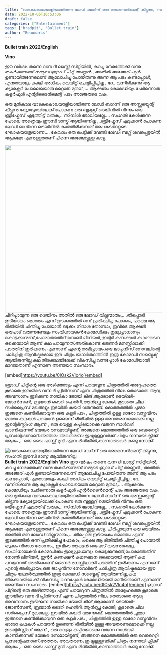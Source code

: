 ```yaml
---
title: "വാടകകൊലയാളിയായിരുന്ന ലേഡി ബഗ്ന്ന് ഒരു അസൈൻമെന്റ് കിട്ടുന്നു, സംഗതി ഈസി ടാസ്ക് ആയിരുന്നില്ല"
date: 2022-10-05T16:53:06
draft: false
categories: ["Entertainment"]
tags: ['bradpit', 'Bullet train']
author: "Beaumaris"
---
```


<strong>Bullet train</strong>
<strong>2022/English</strong>

<strong>Vino</strong>

ഈ വർഷം തന്നെ വന്ന ദി ലാസ്റ്റ് സിറ്റിയിൽ, കുറച്ചു നേരത്തേക്ക് വന്നു തകർക്കുന്നുണ്ട് നമ്മുടെ ബ്രാഡ് പിറ്റ് അണ്ണൻ , അതിൽ അങ്ങേര് ഫുൾ ഉണ്ടായിരുന്നേലെന്ന് ആലോചിച്ചു പോയിരുന്നു അന്ന് ആ പടം കണ്ടപ്പോൾ, എന്തായാലും കക്ഷി അധികം വെയിറ്റ് ചെയ്യിപ്പിച്ചില്ല , ദേ.. വന്നിരിക്കുന്നു ആ ക്യാരക്റ്റർ പോലെയൊരു മറ്റൊരു മുതല്,.... ആക്ഷനും കോമഡിയും ചേർന്നൊരു കളർഫുൾ എന്റർടൈൻമെന്റ് പടം അങ്ങേരുടെ വക.

ഒരു മുൻകാല വാടകകൊലയാളിയായിരുന്ന ലേഡി ബഗ്ന്ന് ഒരു അസ്സയ്മെന്റ് കിട്ടുന്നു ക്യോട്ടോയിലേക്ക് പോകുന്ന ഒരു ബുള്ളറ്റ് ട്രെയിനിൽ നിന്നും ഒരു ബ്രീഫ്കേസ് എടുത്തിട്ട് വരുക,.. സിമ്പിൾ ജോലിയല്ലേ.... സംഗതി കേൾക്കുന്ന പോലെ അത്രെയും ഈസി ടാസ്ക് ആയിരുന്നില്ല ,..ബ്രീഫ്കേസ് എടുക്കാൻ പോകുന്ന ലേഡി ബഗ്ന്നെ ട്രെയിനിൽ കാത്തിരിക്കുന്നത് അപകടങ്ങളുടെ ഘോഷയാത്രയാണ്.... കേവലം ഒരു പെട്ടിക്ക് വേണ്ടി ലേഡി ബഗ്ഗ് ശവപ്പെട്ടയിൽ ആകുമോ എന്നുള്ളതാണ് പിന്നെ അങ്ങോട്ടുള്ള കാഴ്ച.

<img class="alignnone size-full wp-image-353436" src="https://cdn.boolokam.com/articles/2022/10/qdqdfffgg.jpg" alt="" width="960" height="540" />ചീറിപ്പായുന്ന ഒരു ട്രെയിനും അതിൽ ഒരു ലോഡ് വില്ലന്മാരും,....തീപ്പൊരി ഇടിയാകും മൊത്തം എന്ന് തുടക്കത്തിൽ ഒന്ന് പ്രതീക്ഷിച്ചു പോകാം, പക്ഷെ ആ രീതിയിൽ ചിന്തിച്ചു പോയാൽ ഒടുക്കം നിരാശ തോന്നാം, ഇവിടെ ആക്ഷൻ ഒരുപാട് വരുന്നുണ്ടേലും സംവിധായകൻ കോമഡിക്കും തുല്യപ്രാധാന്യം കൊടുക്കുന്നുണ്ട്,പോരാത്തതിന് നോൺ ലീനിയർ, ഇന്റർ കണക്ഷൻ കഥാഘടന ഒക്കെയായി ആണ് കഥ പറയുന്നത്.അത്കൊണ്ട് ജെണർ മനസ്സിലാക്കി പടത്തിന് ഇരിക്കണം എന്നാണ് എന്റെ അഭിപ്രായം.ഒരു ജാപ്പനീസ് നോവലിന്റെ ചലിച്ചിത്ര ആവിഷ്കരമായ ഈ ചിത്രം യഥാർത്ഥത്തിൽ ഇത്ര കോമഡി സബ്ജെക്ട് ആയിരുന്നില്ല,കഥ തിരക്കഥയിലേക്ക് വികസിച്ചു വന്നപ്പോൾ കോമഡിയായി മാറിയതാണ് എന്നാണ് അണിയറ സംസാരം.

[embed]https://youtu.be/0IOsk2Vlc4o[/embed]

ബ്രാഡ് പിറ്റിന്റെ ഒരു അഴിഞ്ഞാട്ടം എന്ന് പറയവുന്ന ചിത്രത്തിൽ അദ്ദേഹത്തെ കൂടാതെ ഈയിടെ വന്ന ദി പ്രിൻസസ് എന്ന ചിത്രത്തിൽ നിലം തൊടാതെ ആദ്യ അവസാനം ഇടിക്കുന്ന നായികാ ജോയി കിങ്,ആരോൺ ടെയ്‌ലർ-ജോൺസൺ, ബ്രയാൻ ടൈറി ​​ഹെൻ‌റി, ആൻഡ്രൂ കോജി, കൂടാതെ ചില സർപ്രൈസ് മുഖങ്ങളും ഇടയിൽ കയറി വരുന്നുണ്ട്. മൊത്തത്തിൽ ചുമ്മാ ഇങ്ങനെ കണ്ടിരിക്കാവുന്ന ഒരു കളർ പടം , ചിത്രത്തിൽ ഉള്ള ഓരോ വസ്തുവിനും ഓരോ കഥകൾ പറയാൻ ഉണ്ടെന്ന് രീതിയിൽ ഉള്ള അവതരണമൊക്കെ നല്ല ഇന്റെർസ്റ്റിംഗ് ആണ് , ഒരു വെള്ള കുപ്പിയൊക്കെ വരുന്ന നാൾവഴി കാണിക്കുന്നത് ഭയങ്കര രസമായിട്ടുണ്ട്, അങ്ങനെ മൊത്തത്തിൽ ഒരു വെറൈറ്റി പ്രസന്റേഷനാണ്.അത്തരം അവതരണം ഇഷ്ടമുള്ളവർക്ക് ചിത്രം നന്നായി ക്ലിക്ക് ആകും ,.. ഒരു ടൈം പാസ്സ് മൂവി എന്ന രീതിയിൽ,കാണാത്തവർ കണ്ടു നോക്ക്.


![വാടകകൊലയാളിയായിരുന്ന ലേഡി ബഗ്ന്ന് ഒരു അസൈൻമെന്റ് കിട്ടുന്നു, സംഗതി ഈസി ടാസ്ക് ആയിരുന്നില്ല](https://cdn.boolokam.com/articles/2022/10/qdqdfffgg.jpg)**Bullet train** **2022/English** **Vino** ഈ വർഷം തന്നെ വന്ന ദി ലാസ്റ്റ് സിറ്റിയിൽ, കുറച്ചു നേരത്തേക്ക് വന്നു തകർക്കുന്നുണ്ട് നമ്മുടെ ബ്രാഡ് പിറ്റ് അണ്ണൻ , അതിൽ അങ്ങേര് ഫുൾ ഉണ്ടായിരുന്നേലെന്ന് ആലോചിച്ചു പോയിരുന്നു അന്ന് ആ പടം കണ്ടപ്പോൾ, എന്തായാലും കക്ഷി അധികം വെയിറ്റ് ചെയ്യിപ്പിച്ചില്ല , ദേ.. വന്നിരിക്കുന്നു ആ ക്യാരക്റ്റർ പോലെയൊരു മറ്റൊരു മുതല്,.... ആക്ഷനും കോമഡിയും ചേർന്നൊരു കളർഫുൾ എന്റർടൈൻമെന്റ് പടം അങ്ങേരുടെ വക. ഒരു മുൻകാല വാടകകൊലയാളിയായിരുന്ന ലേഡി ബഗ്ന്ന് ഒരു അസ്സയ്മെന്റ് കിട്ടുന്നു ക്യോട്ടോയിലേക്ക് പോകുന്ന ഒരു ബുള്ളറ്റ് ട്രെയിനിൽ നിന്നും ഒരു ബ്രീഫ്കേസ് എടുത്തിട്ട് വരുക,.. സിമ്പിൾ ജോലിയല്ലേ.... സംഗതി കേൾക്കുന്ന പോലെ അത്രെയും ഈസി ടാസ്ക് ആയിരുന്നില്ല ,..ബ്രീഫ്കേസ് എടുക്കാൻ പോകുന്ന ലേഡി ബഗ്ന്നെ ട്രെയിനിൽ കാത്തിരിക്കുന്നത് അപകടങ്ങളുടെ ഘോഷയാത്രയാണ്.... കേവലം ഒരു പെട്ടിക്ക് വേണ്ടി ലേഡി ബഗ്ഗ് ശവപ്പെട്ടയിൽ ആകുമോ എന്നുള്ളതാണ് പിന്നെ അങ്ങോട്ടുള്ള കാഴ്ച. ചീറിപ്പായുന്ന ഒരു ട്രെയിനും അതിൽ ഒരു ലോഡ് വില്ലന്മാരും,....തീപ്പൊരി ഇടിയാകും മൊത്തം എന്ന് തുടക്കത്തിൽ ഒന്ന് പ്രതീക്ഷിച്ചു പോകാം, പക്ഷെ ആ രീതിയിൽ ചിന്തിച്ചു പോയാൽ ഒടുക്കം നിരാശ തോന്നാം, ഇവിടെ ആക്ഷൻ ഒരുപാട് വരുന്നുണ്ടേലും സംവിധായകൻ കോമഡിക്കും തുല്യപ്രാധാന്യം കൊടുക്കുന്നുണ്ട്,പോരാത്തതിന് നോൺ ലീനിയർ, ഇന്റർ കണക്ഷൻ കഥാഘടന ഒക്കെയായി ആണ് കഥ പറയുന്നത്.അത്കൊണ്ട് ജെണർ മനസ്സിലാക്കി പടത്തിന് ഇരിക്കണം എന്നാണ് എന്റെ അഭിപ്രായം.ഒരു ജാപ്പനീസ് നോവലിന്റെ ചലിച്ചിത്ര ആവിഷ്കരമായ ഈ ചിത്രം യഥാർത്ഥത്തിൽ ഇത്ര കോമഡി സബ്ജെക്ട് ആയിരുന്നില്ല,കഥ തിരക്കഥയിലേക്ക് വികസിച്ചു വന്നപ്പോൾ കോമഡിയായി മാറിയതാണ് എന്നാണ് അണിയറ സംസാരം. [embed]https://youtu.be/0IOsk2Vlc4o[/embed] ബ്രാഡ് പിറ്റിന്റെ ഒരു അഴിഞ്ഞാട്ടം എന്ന് പറയവുന്ന ചിത്രത്തിൽ അദ്ദേഹത്തെ കൂടാതെ ഈയിടെ വന്ന ദി പ്രിൻസസ് എന്ന ചിത്രത്തിൽ നിലം തൊടാതെ ആദ്യ അവസാനം ഇടിക്കുന്ന നായികാ ജോയി കിങ്,ആരോൺ ടെയ്‌ലർ-ജോൺസൺ, ബ്രയാൻ ടൈറി ​​ഹെൻ‌റി, ആൻഡ്രൂ കോജി, കൂടാതെ ചില സർപ്രൈസ് മുഖങ്ങളും ഇടയിൽ കയറി വരുന്നുണ്ട്. മൊത്തത്തിൽ ചുമ്മാ ഇങ്ങനെ കണ്ടിരിക്കാവുന്ന ഒരു കളർ പടം , ചിത്രത്തിൽ ഉള്ള ഓരോ വസ്തുവിനും ഓരോ കഥകൾ പറയാൻ ഉണ്ടെന്ന് രീതിയിൽ ഉള്ള അവതരണമൊക്കെ നല്ല ഇന്റെർസ്റ്റിംഗ് ആണ് , ഒരു വെള്ള കുപ്പിയൊക്കെ വരുന്ന നാൾവഴി കാണിക്കുന്നത് ഭയങ്കര രസമായിട്ടുണ്ട്, അങ്ങനെ മൊത്തത്തിൽ ഒരു വെറൈറ്റി പ്രസന്റേഷനാണ്.അത്തരം അവതരണം ഇഷ്ടമുള്ളവർക്ക് ചിത്രം നന്നായി ക്ലിക്ക് ആകും ,.. ഒരു ടൈം പാസ്സ് മൂവി എന്ന രീതിയിൽ,കാണാത്തവർ കണ്ടു നോക്ക്.
